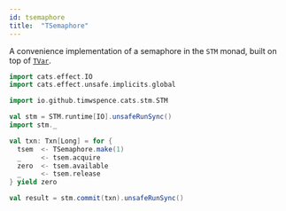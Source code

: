```yaml
---
id: tsemaphore
title:  "TSemaphore"
---
```


A convenience implementation of a semaphore in the `STM` monad, built on top of
[`TVar`](tvar.md).

```scala mdoc
import cats.effect.IO
import cats.effect.unsafe.implicits.global

import io.github.timwspence.cats.stm.STM

val stm = STM.runtime[IO].unsafeRunSync()
import stm._

val txn: Txn[Long] = for {
  tsem  <- TSemaphore.make(1)
  _     <- tsem.acquire
  zero  <- tsem.available
  _     <- tsem.release
} yield zero

val result = stm.commit(txn).unsafeRunSync()
```
